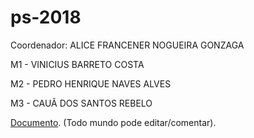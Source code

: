 # ps-2018
Coordenador: ALICE FRANCENER NOGUEIRA GONZAGA

M1 - VINICIUS BARRETO COSTA

M2 - PEDRO HENRIQUE NAVES ALVES

M3 - CAUÃ DOS SANTOS REBELO

[Documento](https://goo.gl/LHVLb1). (Todo mundo pode editar/comentar).
